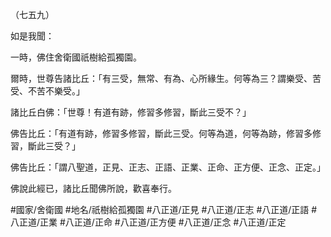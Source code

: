 （七五九）

如是我聞：

一時，佛住舍衛國祇樹給孤獨園。

爾時，世尊告諸比丘：「有三受，無常、有為、心所緣生。何等為三？謂樂受、苦受、不苦不樂受。」

諸比丘白佛：「世尊！有道有跡，修習多修習，斷此三受不？」

佛告比丘：「有道有跡，修習多修習，斷此三受。何等為道，何等為跡，修習多修習，斷此三受？」

佛告比丘：「謂八聖道，正見、正志、正語、正業、正命、正方便、正念、正定。」

佛說此經已，諸比丘聞佛所說，歡喜奉行。

#國家/舍衛國
#地名/祇樹給孤獨園
#八正道/正見
#八正道/正志
#八正道/正語
#八正道/正業
#八正道/正命
#八正道/正方便
#八正道/正念
#八正道/正定
